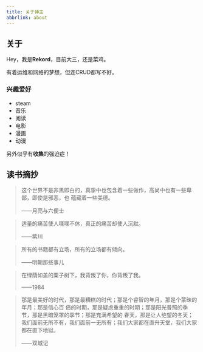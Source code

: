```yaml
---
title: 关于博主
abbrlink: about
---
```


## 关于
Hey，我是<strong>Rekord</strong>，目前大三，还是菜鸡。

有着运维和网络的梦想，但连CRUD都写不好。

### 兴趣爱好
- steam
- 音乐
- 阅读
- 电影
- 漫画
- 动漫

另外似乎有**收集**的强迫症！

    
## 读书摘抄
> 这个世界不是非黑即白的，真挚中也包含着一些做作，高尚中也有一些卑鄙，即使是邪恶，也
蕴藏着一些美德。
>
> ——月亮与六便士

> 适量的痛苦使人喋喋不休，真正的痛苦却使人沉默。
>
> ——紫川

> 所有的书籍都有立场，所有的立场都有倾向。
>
> ——明朝那些事儿

> 在绿荫如盖的栗子树下，我背叛了你，你背叛了我。
>
> ——1984

> 那是最美好的时代，那是最糟糕的时代；那是个睿智的年月，那是个蒙昧的年月；那是信心百
倍的时期，那是疑虑重重的时期；那是阳光普照的季节，那是黑暗笼罩的季节；那是充满希望的
春天，那是让人绝望的冬天；
> 我们面前无所不有，我们面前一无所有；我们大家都在直升天堂，我们大家都在直下地狱。
>
> ——双城记